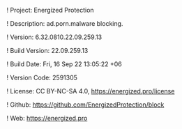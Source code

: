 ! Project: Energized Protection

! Description: ad.porn.malware blocking.

! Version: 6.32.0810.22.09.259.13

! Build Version: 22.09.259.13

! Build Date: Fri, 16 Sep 22 13:05:22 +06

! Version Code: 2591305

! License: CC BY-NC-SA 4.0, https://energized.pro/license

! Github: https://github.com/EnergizedProtection/block

! Web: https://energized.pro
